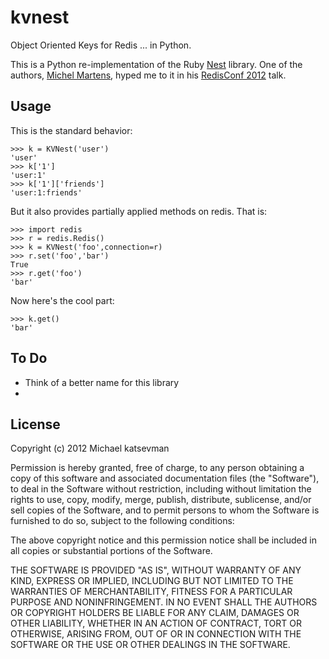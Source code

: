 kvnest
======

Object Oriented Keys for Redis ... in Python.

This is a Python re-implementation of the Ruby [Nest](https://github.com/soveran/nest) library. One of the authors, [Michel Martens](https://github.com/soveran), hyped me to it in his [RedisConf 2012](http://redisconf.com/) talk.

Usage
-----

This is the standard behavior:

    >>> k = KVNest('user')
    'user'
    >>> k['1']
    'user:1'
    >>> k['1']['friends']
    'user:1:friends'

But it also provides partially applied methods on redis. That is:

    >>> import redis
    >>> r = redis.Redis()
    >>> k = KVNest('foo',connection=r)
    >>> r.set('foo','bar')
    True
    >>> r.get('foo')
    'bar'

Now here's the cool part: 

    >>> k.get()
    'bar'

To Do
-----

* Think of a better name for this library
* 


License
-------

Copyright (c) 2012 Michael katsevman

Permission is hereby granted, free of charge, to any person obtaining a copy
of this software and associated documentation files (the "Software"), to deal
in the Software without restriction, including without limitation the rights
to use, copy, modify, merge, publish, distribute, sublicense, and/or sell
copies of the Software, and to permit persons to whom the Software is
furnished to do so, subject to the following conditions:

The above copyright notice and this permission notice shall be included in
all copies or substantial portions of the Software.

THE SOFTWARE IS PROVIDED "AS IS", WITHOUT WARRANTY OF ANY KIND, EXPRESS OR
IMPLIED, INCLUDING BUT NOT LIMITED TO THE WARRANTIES OF MERCHANTABILITY,
FITNESS FOR A PARTICULAR PURPOSE AND NONINFRINGEMENT. IN NO EVENT SHALL THE
AUTHORS OR COPYRIGHT HOLDERS BE LIABLE FOR ANY CLAIM, DAMAGES OR OTHER
LIABILITY, WHETHER IN AN ACTION OF CONTRACT, TORT OR OTHERWISE, ARISING FROM,
OUT OF OR IN CONNECTION WITH THE SOFTWARE OR THE USE OR OTHER DEALINGS IN
THE SOFTWARE.
